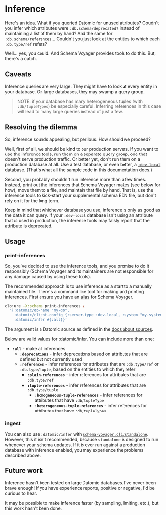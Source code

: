 # Inference

Here's an idea.
What if you queried Datomic for unused attributes? 
Coudn't you infer which attributes were `:db.schema/deprecated?` instead of maintaining a list of them by hand?
And the same for `:db.schema/references`...
Couldn't you just look at the entities to which each `:db.type/ref` refers?

Well... yes, you could.
And Schema Voyager provides tools to do this.
But, there's a catch.

## Caveats

Inference queries are very large.
They might have to look at every entity in your database.
On large databases, they may swamp a query group.

> NOTE: if your database has many heterogeneous tuples (with `:db/tupleTypes`) be especially careful.
Inferring references in this case will lead to many large queries instead of just a few.

## Resolving the dilemma

So, inference sounds appealing, but perilous.
How should we proceed?

Well, first of all, we should be kind to our production servers.
If you want to use the inference tools, run them on a separate query group, one that doesn't serve production traffic.
Or better yet, don't run them on a production database at all.
Use a test database, or even better, a [`:dev-local`](https://docs.datomic.com/cloud/dev-local.html) database.
(That's what all the sample code in this documentation does.)

Second, you probably shouldn't run inference more than a few times.
Instead, print out the inferences that Schema Voyager makes (see below for how), move them to a file, and maintain that file by hand.
That is, use the inference tools to kick-start your supplemental schema EDN file, but don't rely on it for the long term.

Keep in mind that whichever database you use, inference is only as good as the data it can query.
If your `:dev-local` database isn't using an attribute that _is_ used in production, the inference tools may falsly report that the attribute is deprecated.

## Usage

### print-inferences

So, you've decided to use the inference tools, and you promise to do it responsibly (Schema Voyager and its maintainers are not responsible for any damage caused by using these tools).

The recommended approach is to use inference as a start to a manually maintained file.
There's a command line tool for making and printing inferences.
First ensure you have an [alias](/doc/installation-and-usage.md#As-an-alias) for Schema Voyager.

```sh
clojure -X:schema print-inferences \
  '{:datomic/db-name "my-db",
    :datomic/client-config {:server-type :dev-local, :system "my-system"}, 
    :datomic/infer #{:all}}'
```

The argument is a Datomic source as defined in the [docs about sources](/doc/sources.md#Datomic-source).

Below are valid values for :datomic/infer.
You can include more than one:

* **`:all`** - make all inferences
  * **`:deprecations`** - infer deprecations based on attributes that are defined but not currently used
  * **`:references`** - infer references for attributes that are `:db.type/ref` or `:db.type/tuple`, based on the entities to which they refer
    * **`:plain-references`** - infer references for attributes that are `:db.type/ref`
    * **`:tuple-references`** - infer references for attributes that are `:db.type/tuple`
      * **`:homogeneous-tuple-references`** - infer references for attributes that have `:db/tupleType`
      * **`:heterogeneous-tuple-references`** - infer references for attributes that have `:db/tupleTypes`
  
### ingest

You can also use `:datomic/infer` with [`schema-voyager.cli/standalone`](/doc/installation-and-usage.md).
However, this it isn't recommended, because `standalone` is designed to run whenever your schema updates.
If it is ever run against a production database with inference enabled, you may experience the problems described above.

## Future work

Inference hasn't been tested on large Datomic databases.
I've never been brave enough!
If you have experience reports, positive or negative, I'd be curious to hear.

It may be possible to make inference faster (by sampling, limiting, etc.), but this work hasn't been done.

